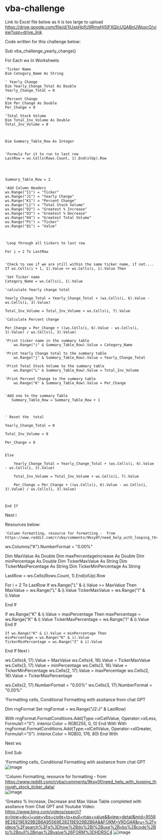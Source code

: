 # vba-challenge

Link to Excel file below as it is too large to upload
https://drive.google.com/file/d/1jUxpHpfU9RmqHj5IFXQlcUQABnUWpxcO/view?usp=drive_link 

Code written for this challenge below:

Sub vba_challenge_yearly_change()

 For Each ws In Worksheets
    
    'Ticker Name
    Dim Category_Name As String
    
    ' Yearly Change
    Dim Yearly_Change_Total As Double
    Yearly_Change_Total = 0
    
    'Percent Change
    Dim Per_Change As Double
    Per_Change = 0
    
    'Total Stock Volume
    Dim Total_Inv_Volume As Double
    Total_Inv_Volume = 0
   
   
    
    Dim Summary_Table_Row As Integer
    
    
    'Formula for it to run to last row
    LastRow = ws.Cells(Rows.Count, 1).End(xlUp).Row
    
   
  
    
    Summary_Table_Row = 2
    
    'Add Column Headers
    ws.Range("I1") = "Ticker"
    ws.Range("J1") = "Yearly Change"
    ws.Range("K1") = "Percent Change"
    ws.Range("L1") = "Total Stock Volume"
    ws.Range("O2") = "Greatest % Increase"
    ws.Range("O3") = "Greatest % Decrease"
    ws.Range("O4") = "Greatest Total Volume"
    ws.Range("P1") = "Ticker"
    ws.Range("Q1") = "Value"
    

      
    'Loop through all tickers to last row
    
    For i = 2 To LastRow
    
    
    'Check to see if we are still within the same ticker name, if not....
    If ws.Cells(i + 1, 1).Value <> ws.Cells(i, 1).Value Then
    
    'Set Ticker name
    Category_Name = ws.Cells(i, 1).Value
    
    'calculate Yearly change total
    
    Yearly_Change_Total = Yearly_Change_Total + (ws.Cells(i, 6).Value - ws.Cells(i, 3).Value)
    
    Total_Inv_Volume = Total_Inv_Volume + ws.Cells(i, 7).Value
    
    'Calculate Percent change
    
    Per_Change = Per_Change + ((ws.Cells(i, 6).Value - ws.Cells(i, 3).Value) / ws.Cells(i, 3).Value)
    
    'Print ticker name in the summary table
        ws.Range("i" & Summary_Table_Row).Value = Category_Name
    
    'Print Yearly Change total to the summary table
        ws.Range("j" & Summary_Table_Row).Value = Yearly_Change_Total
        
    'Print Total Stock Volume to the summary table
        ws.Range("L" & Summary_Table_Row).Value = Total_Inv_Volume
       
    'Print Percent Change to the summary table
        ws.Range("K" & Summary_Table_Row).Value = Per_Change
    
      
    'Add one to the summary Table
       Summary_Table_Row = Summary_Table_Row + 1
       
        
    
    ' Reset the  total
    
    Yearly_Change_Total = 0
    
    Total_Inv_Volume = 0
    
    Per_Change = 0

    
    Else
    
        Yearly_Change_Total = Yearly_Change_Total + (ws.Cells(i, 6).Value - ws.Cells(i, 3).Value)
    
        Total_Inv_Volume = Total_Inv_Volume + ws.Cells(i, 7).Value
        
        Per_Change = Per_Change + ((ws.Cells(i, 6).Value - ws.Cells(i, 3).Value) / ws.Cells(i, 3).Value)

        
        
    End If
    
Next i

Resources below:

    'Column Formatting, resource for formatting -  from https://www.reddit.com/r/vba/comments/9ksy0f/need_help_with_looping_through_stock_ticker_data/
    
   ws.Columns("K").NumberFormat = "0.00%"
   
Dim MaxValue As Double
Dim maxPercentageIncrease As Double
Dim minPercentage As Double
Dim TickerMaxValue As String
Dim TickerMaxPercentage As String
Dim TickerMinPercentage As String

LastRow = ws.Cells(Rows.Count, 1).End(xlUp).Row

For i = 2 To LastRow
    If ws.Range("L" & i).Value >= MaxValue Then
    MaxValue = ws.Range("L" & i).Value
    TickerMaxValue = ws.Range("I" & i).Value
    
End If

   If ws.Range("K" & i).Value > maxPercentage Then
    maxPercentage = ws.Range("K" & i).Value
    TickerMaxPercentage = ws.Range("I" & i).Value
End If

    If ws.Range("K" & i).Value < minPercentage Then
    minPercentage = ws.Range("K" & i).Value
    TickerMinPercentage = ws.Range("I" & i).Value
End If
Next i

ws.Cells(4, 17).Value = MaxValue
ws.Cells(4, 16).Value = TickerMaxValue
ws.Cells(3, 17).Value = minPercentage
ws.Cells(3, 16).Value = TickerMinPercentage
ws.Cells(2, 17).Value = maxPercentage
ws.Cells(2, 16).Value = TickerMaxPercentage

ws.Cells(2, 17).NumberFormat = "0.00%"
ws.Cells(3, 17).NumberFormat = "0.00%"
   
 'Formatting cells, Conditional Formatting with assitance from chat GPT
 
 Dim rngFormat
Set rngFormat = ws.Range("J2:J" & LastRow)

With rngFormat.FormatConditions.Add(Type:=xlCellValue, Operator:=xlLess, Formula1:="0")
    .Interior.Color = RGB(255, 0, 0)
End With
With rngFormat.FormatConditions.Add(Type:=xlCellValue, Operator:=xlGreater, Formula1:="0")
    .Interior.Color = RGB(0, 176, 80)
End With

   Next ws

   

End Sub



 'Formatting cells, Conditional Formatting with assitance from chat GPT
![image](https://github.com/rosamp1/vba-challenge/assets/132237292/c3e6b1a3-efce-4219-9cfe-9a801b34cd77)

'Column Formatting, resource for formatting -  from https://www.reddit.com/r/vba/comments/9ksy0f/need_help_with_looping_through_stock_ticker_data/    
![image](https://github.com/rosamp1/vba-challenge/assets/132237292/0a57b82d-8205-4d43-802f-2323101e9dbb)

'Greates % Increase, Decrease and Max Value Table completed with assitance from Chat GPT and Youtube Video: https://www.bing.com/videos/search?q=how+do+I+use+vbs+code+to+pull+max+value&&view=detail&mid=95569E28219E929B2B6A95569E28219E929B2B6A&&FORM=VRDGAR&ru=%2Fvideos%2Fsearch%3Fq%3Dhow%2Bdo%2BI%2Buse%2Bvbs%2Bcode%2Bto%2Bpull%2Bmax%2Bvalue%26FORM%3DHDRSC4
![image](https://github.com/rosamp1/vba-challenge/assets/132237292/cf52e921-3176-4c99-929a-d3ea69f7750a)

